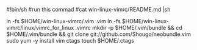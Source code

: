 #!bin/sh
#run this commad
#cat win-linux-vimrc/README.md |sh

ln -fs $HOME/win-linux-vimrc/.vim .vim
ln -fs $HOME/win-linux-vimrc/linux/vimrc_for_linux .vimrc
mkdir -p $HOME/.vim/bundle && cd $HOME/.vim/bundle && git clone git://github.com/Shougo/neobundle.vim
sudo yum -y install vim ctags
touch $HOME/.ctags
